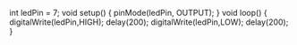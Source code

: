 int ledPin = 7;
void setup() {
       pinMode(ledPin, OUTPUT);
}
void loop() {
       digitalWrite(ledPin,HIGH);
       delay(200);
       digitalWrite(ledPin,LOW);
       delay(200);
}
